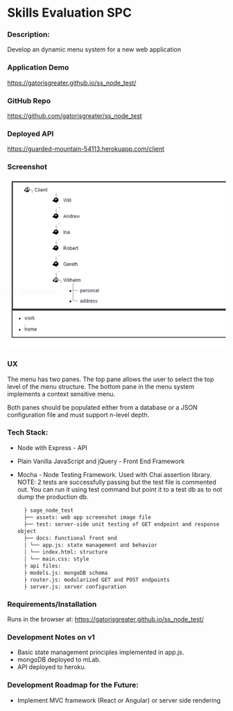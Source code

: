 # Skills Evaluation SPC

### Description:

Develop an dynamic menu system for a new web application

### Application Demo

https://gatorisgreater.github.io/ss_node_test/

### GitHub Repo

https://github.com/gatorisgreater/ss_node_test

### Deployed API

https://guarded-mountain-54113.herokuapp.com/client

### Screenshot
![Sage Node Developer Eval](https://github.com/gatorisgreater/ss_node_test/blob/master/assets/screenshot.PNG "Sage Node Developer Eval")

### UX

The menu has two panes. The top pane allows the user to select the top level of the menu structure. The bottom pane in the menu system implements a context sensitive menu.

Both panes should be populated either from a database or a JSON configuration file and must support n-level depth. 

### Tech Stack:

* Node with Express - API

* Plain Vanilla JavaScript and jQuery - Front End Framework

* Mocha - Node Testing Framework. Used with Chai assertion library.
	NOTE: 2 tests are successfully passing but the test file is commented out. You can run it using test command but point it to a test db as to not dump the production db.


	    ├ sage_node_test
	    ├── assets: web app screenshot image file	    
	    ├── test: server-side unit testing of GET endpoint and response object		    
	    ├── docs: Functional front end
	    │ └── app.js: state management and behavior
	    │ └── index.html: structure 	    
	    │ └── main.css: style     
	    ├ api files: 
	    ├ models.js: mongoDB schema
	    ├ router.js: modularized GET and POST endpoints
	    ├ server.js: server configuration 	    	    

### Requirements/Installation

Runs in the browser at: https://gatorisgreater.github.io/ss_node_test/

### Development Notes on v1

* Basic state management principles implemented in app.js.
* mongoDB deployed to mLab.
* API deployed to heroku.

### Development Roadmap for the Future:

* Implement MVC framework (React or Angular) or server side rendering
